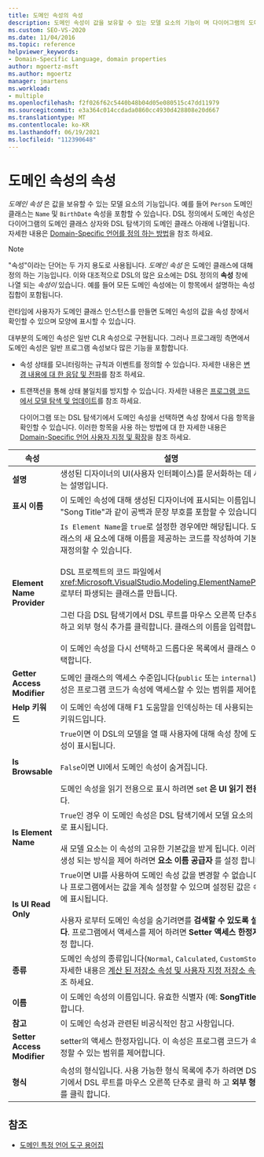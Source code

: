 ```yaml
---
title: 도메인 속성의 속성
description: 도메인 속성이 값을 보유할 수 있는 모델 요소의 기능이 며 다이어그램의 도메인 클래스 상자에 도메인 속성을 나열 하는 방법을 알아봅니다.
ms.custom: SEO-VS-2020
ms.date: 11/04/2016
ms.topic: reference
helpviewer_keywords:
- Domain-Specific Language, domain properties
author: mgoertz-msft
ms.author: mgoertz
manager: jmartens
ms.workload:
- multiple
ms.openlocfilehash: f2f026f62c5440b48b04d05e080515c47dd11979
ms.sourcegitcommit: e3a364c014ccdada0860cc4930d428808e20d667
ms.translationtype: MT
ms.contentlocale: ko-KR
ms.lasthandoff: 06/19/2021
ms.locfileid: "112390648"
---
```

# <a name="properties-of-domain-properties"></a>도메인 속성의 속성
*도메인 속성* 은 값을 보유할 수 있는 모델 요소의 기능입니다. 예를 들어 `Person` 도메인 클래스는 `Name` 및 `BirthDate` 속성을 포함할 수 있습니다. DSL 정의에서 도메인 속성은 다이어그램의 도메인 클래스 상자와 DSL 탐색기의 도메인 클래스 아래에 나열됩니다. 자세한 내용은 [Domain-Specific 언어를 정의 하는 방법](../modeling/how-to-define-a-domain-specific-language.md)을 참조 하세요.

> [!NOTE]
> "속성"이라는 단어는 두 가지 용도로 사용됩니다. *도메인 속성* 은 도메인 클래스에 대해 정의 하는 기능입니다. 이와 대조적으로 DSL의 많은 요소에는 DSL 정의의 **속성** 창에 나열 되는 *속성이* 있습니다. 예를 들어 모든 도메인 속성에는 이 항목에서 설명하는 속성 집합이 포함됩니다.

 런타임에 사용자가 도메인 클래스 인스턴스를 만들면 도메인 속성의 값을 속성 창에서 확인할 수 있으며 모양에 표시할 수 있습니다.

 대부분의 도메인 속성은 일반 CLR 속성으로 구현됩니다. 그러나 프로그래밍 측면에서 도메인 속성은 일반 프로그램 속성보다 많은 기능을 포함합니다.

- 속성 상태를 모니터링하는 규칙과 이벤트를 정의할 수 있습니다. 자세한 내용은 [변경 내용에 대 한 응답 및 전파](../modeling/responding-to-and-propagating-changes.md)를 참조 하세요.

- 트랜잭션을 통해 상태 불일치를 방지할 수 있습니다. 자세한 내용은 [프로그램 코드에서 모델 탐색 및 업데이트](../modeling/navigating-and-updating-a-model-in-program-code.md)를 참조 하세요.

  다이어그램 또는 DSL 탐색기에서 도메인 속성을 선택하면 속성 창에서 다음 항목을 확인할 수 있습니다. 이러한 항목을 사용 하는 방법에 대 한 자세한 내용은 [Domain-Specific 언어 사용자 지정 및 확장](../modeling/customizing-and-extending-a-domain-specific-language.md)을 참조 하세요.

|속성|설명|기본값|
|-|-|-|
|**설명**|생성된 디자이너의 UI(사용자 인터페이스)를 문서화하는 데 사용되는 설명입니다.|\<none>|
|**표시 이름**|이 도메인 속성에 대해 생성된 디자이너에 표시되는 이름입니다. "Song Title"과 같이 공백과 문장 부호를 포함할 수 있습니다.|\<none>|
|**Element Name Provider**|`Is Element Name`을 `true`로 설정한 경우에만 해당됩니다. 도메인 클래스의 새 요소에 대해 이름을 제공하는 코드를 작성하여 기본 동작을 재정의할 수 있습니다.<br /><br /> DSL 프로젝트의 코드 파일에서 <xref:Microsoft.VisualStudio.Modeling.ElementNameProvider>로부터 파생되는 클래스를 만듭니다.<br /><br /> 그런 다음 DSL 탐색기에서 DSL 루트를 마우스 오른쪽 단추로 클릭하고 외부 형식 추가를 클릭합니다. 클래스의 이름을 입력합니다.<br /><br /> 이 도메인 속성을 다시 선택하고 드롭다운 목록에서 클래스 이름을 선택합니다.|\<none>|
|**Getter Access Modifier**|도메인 클래스의 액세스 수준입니다(`public` 또는 `internal`). 이 속성은 프로그램 코드가 속성에 액세스할 수 있는 범위를 제어합니다.|`public`|
|**Help 키워드**|이 도메인 속성에 대해 F1 도움말을 인덱싱하는 데 사용되는 선택적 키워드입니다.|\<none>|
|**Is Browsable**|`True`이면 이 DSL의 모델을 열 때 사용자에 대해 속성 창에 도메인 속성이 표시됩니다.<br /><br /> `False`이면 UI에서 도메인 속성이 숨겨집니다.<br /><br /> 도메인 속성을 읽기 전용으로 표시 하려면 set **은 UI 읽기 전용** 입니다.|`True`|
|**Is Element Name**|`True`인 경우 이 도메인 속성은 DSL 탐색기에서 모델 요소의 이름으로 표시됩니다.<br /><br /> 새 모델 요소는 이 속성의 고유한 기본값을 받게 됩니다. 이러한 값이 생성 되는 방식을 제어 하려면 **요소 이름 공급자** 를 설정 합니다.|`False`|
|**Is UI Read Only**|`True`이면 UI를 사용하여 도메인 속성 값을 변경할 수 없습니다. 그러나 프로그램에서는 값을 계속 설정할 수 있으며 설정된 값은 속성 창에 표시됩니다.<br /><br /> 사용자 로부터 도메인 속성을 숨기려면를 **검색할 수 있도록 설정 합니다**. 프로그램에서 액세스를 제어 하려면 **Setter 액세스 한정자** 를 설정 합니다.|`False`|
|**종류**|도메인 속성의 종류입니다(`Normal`, `Calculated`, `CustomStorage`). 자세한 내용은 [계산 된 저장소 속성 및 사용자 지정 저장소 속성](../modeling/calculated-and-custom-storage-properties.md)을 참조 하세요.|`Normal`|
|**이름**|이 도메인 속성의 이름입니다. 유효한 식별자 (예: **SongTitle**) 여야 합니다.|\<none>|
|**참고**|이 도메인 속성과 관련된 비공식적인 참고 사항입니다.|\<none>|
|**Setter Access Modifier**|setter의 액세스 한정자입니다. 이 속성은 프로그램 코드가 속성을 설정할 수 있는 범위를 제어합니다.|`public`|
|**형식**|속성의 형식입니다. 사용 가능한 형식 목록에 추가 하려면 DSL 탐색기에서 DSL 루트를 마우스 오른쪽 단추로 클릭 하 고 **외부 형식 추가** 를 클릭 합니다.|`String`|

## <a name="see-also"></a>참조

- [도메인 특정 언어 도구 용어집](/previous-versions/bb126564(v=vs.100))